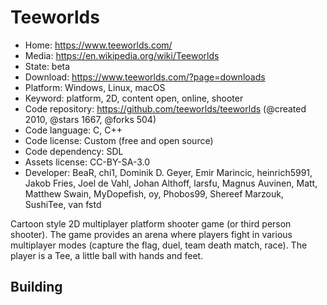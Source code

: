 # Teeworlds

- Home: https://www.teeworlds.com/
- Media: https://en.wikipedia.org/wiki/Teeworlds
- State: beta
- Download: https://www.teeworlds.com/?page=downloads
- Platform: Windows, Linux, macOS
- Keyword: platform, 2D, content open, online, shooter
- Code repository: https://github.com/teeworlds/teeworlds (@created 2010, @stars 1667, @forks 504)
- Code language: C, C++
- Code license: Custom (free and open source)
- Code dependency: SDL
- Assets license: CC-BY-SA-3.0
- Developer: BeaR, chi1, Dominik D. Geyer, Emir Marincic, heinrich5991, Jakob Fries, Joel de Vahl, Johan Althoff, larsfu, Magnus Auvinen, Matt, Matthew Swain, MyDopefish, oy, Phobos99, Shereef Marzouk, SushiTee, van fstd

Cartoon style 2D multiplayer platform shooter game (or third person shooter).
The game provides an arena where players fight in various multiplayer modes (capture the flag, duel, team death match, race). The player is a Tee, a little ball with hands and feet.

## Building
